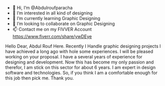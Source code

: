 - 👋 Hi, I’m @Abdulroufparacha
- 👀 I’m interested in all kind of designing
- 🌱 I’m currently learning Graphic Designing 
- 💞️ I’m looking to collaborate on Graphic Designing
- 📫 Contact me on my FIVVER Account https://www.fiverr.com/share/ywDEye


Hello Dear, 
Abdul Rouf Here. 
Recently I Handle graphic designing projects I have achieved a long ago with hole some experiences. I will be pleased working on your proposal. 
I have a several years of experience for designing and development. Now this has become my only passion and therefor, I am stick on this sector for about 
6 years. I am expert in design software and technologies. So, if you think I am a comfortable enough for this job then pick me. 
Thank you.

